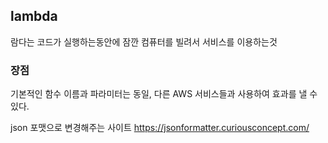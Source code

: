 ## lambda

람다는 코드가 실행하는동안에 잠깐 컴퓨터를 빌려서 서비스를 이용하는것


### 장점

기본적인 함수 이름과 파라미터는 동일, 다른 AWS 서비스들과 사용하여 효과를 낼 수 있다.


json 포맷으로 변경해주는 사이트 https://jsonformatter.curiousconcept.com/

